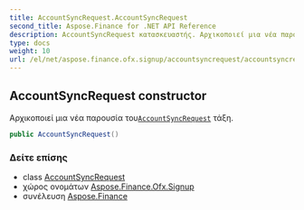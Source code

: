 ```yaml
---
title: AccountSyncRequest.AccountSyncRequest
second_title: Aspose.Finance for .NET API Reference
description: AccountSyncRequest κατασκευαστής. Αρχικοποιεί μια νέα παρουσία τουAccountSyncRequest τάξη.
type: docs
weight: 10
url: /el/net/aspose.finance.ofx.signup/accountsyncrequest/accountsyncrequest/
---
```

## AccountSyncRequest constructor

Αρχικοποιεί μια νέα παρουσία του[`AccountSyncRequest`](../) τάξη.

```csharp
public AccountSyncRequest()
```

### Δείτε επίσης

* class [AccountSyncRequest](../)
* χώρος ονομάτων [Aspose.Finance.Ofx.Signup](../../accountsyncrequest/)
* συνέλευση [Aspose.Finance](../../../)


